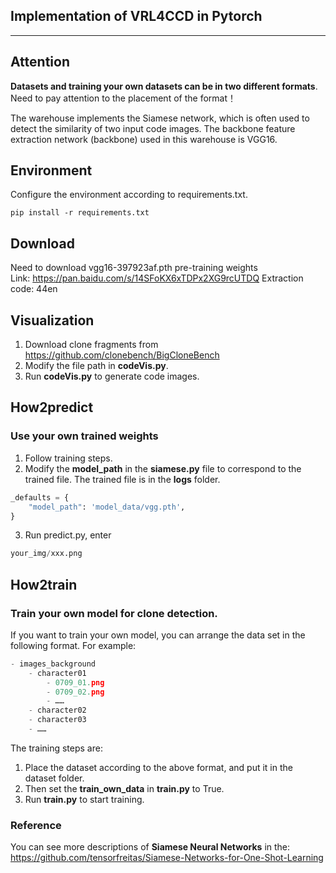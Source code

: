 ## Implementation of VRL4CCD in Pytorch
---

## Attention
**Datasets and training your own datasets can be in two different formats**. Need to pay attention to the placement of the format！  

The warehouse implements the Siamese network, which is often used to detect the similarity of two input code images. The backbone feature extraction network (backbone) used in this warehouse is VGG16.  

## Environment
Configure the environment according to requirements.txt.
```
pip install -r requirements.txt
```

## Download
Need to download vgg16-397923af.pth pre-training weights    
Link: https://pan.baidu.com/s/14SFoKX6xTDPx2XG9rcUTDQ Extraction code: 44en       

## Visualization
1. Download clone fragments from https://github.com/clonebench/BigCloneBench
2. Modify the file path in **codeVis.py**.
1. Run **codeVis.py** to generate code images.

## How2predict
### Use your own trained weights
1. Follow training steps. 
2. Modify the **model_path** in the **siamese.py** file to correspond to the trained file. The trained file is in the **logs** folder.
  
```python
_defaults = {
    "model_path": 'model_data/vgg.pth',
}
```

3. Run predict.py, enter  
```python
your_img/xxx.png
```

## How2train  
### Train your own model for clone detection.
If you want to train your own model, you can arrange the data set in the following format. For example:
```python
- images_background
	- character01
		- 0709_01.png
		- 0709_02.png
		- ……
	- character02
	- character03
	- ……
```
    
The training steps are:
1. Place the dataset according to the above format, and put it in the dataset folder.
2. Then set the **train_own_data** in **train.py** to True.
3. Run **train.py** to start training. 

### Reference
You can see more descriptions of **Siamese Neural Networks** in the: https://github.com/tensorfreitas/Siamese-Networks-for-One-Shot-Learning
